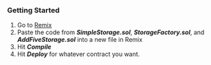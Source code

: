 ### Getting Started

1. Go to [Remix](https://remix.ethereum.org/)
2. Paste the code from ***SimpleStorage.sol***, ***StorageFactory.sol***, and ***AddFiveStorage.sol*** into a new file in Remix
3. Hit ***Compile***
4. Hit ***Deploy*** for whatever contract you want.

